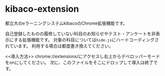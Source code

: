 # kibaco-extension
都立大のeラーニングシステムkibacoのChrome拡張機能です。

自己登録したものの履修していない科目のお知らせやテスト・アンケートを非表示にする拡張機能です。
対象の科目については`hide.js`にハードコーディングされています。
利用する場合は都度書き換えてください。

<<導入方法>>
chrome://extensions/にアクセスし右上からデベロッパーモードをonにしてください。
次に、このファイルをそこにドロップして導入は終了です。
